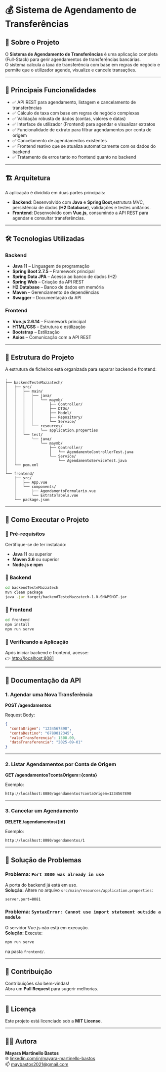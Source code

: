 # 💰 Sistema de Agendamento de Transferências

## 📌 Sobre o Projeto
O **Sistema de Agendamento de Transferências** é uma aplicação completa (Full-Stack) para gerir agendamentos de transferências bancárias.  
O sistema calcula a taxa de transferência com base em regras de negócio e permite que o utilizador agende, visualize e cancele transações.

---

## 🎯 Principais Funcionalidades
- ✅ API REST para agendamento, listagem e cancelamento de transferências
- ✅ Cálculo de taxa com base em regras de negócio complexas
- ✅ Validação robusta de dados (contas, valores e datas)
- ✅ Interface de utilizador (Frontend) para agendar e visualizar extratos
- ✅ Funcionalidade de extrato para filtrar agendamentos por conta de origem
- ✅ Cancelamento de agendamentos existentes
- ✅ Frontend reativo que se atualiza automaticamente com os dados do backend
- ✅ Tratamento de erros tanto no frontend quanto no backend

---

## 🏗️ Arquitetura
A aplicação é dividida em duas partes principais:

- **Backend**: Desenvolvido com **Java** e **Spring Boot**,estrutura MVC, persistência de dados (**H2 Database**), validações e testes unitários.
- **Frontend**: Desenvolvido com **Vue.js**, consumindo a API REST para agendar e consultar transferências.

---

## 🛠️ Tecnologias Utilizadas

### Backend
- **Java 11** – Linguagem de programação
- **Spring Boot 2.7.5** – Framework principal
- **Spring Data JPA** – Acesso ao banco de dados (H2)
- **Spring Web** – Criação da API REST
- **H2 Database** – Banco de dados em memória
- **Maven** – Gerenciamento de dependências
- **Swagger** – Documentação da API


### Frontend
- **Vue.js 2.6.14** – Framework principal
- **HTML/CSS** – Estrutura e estilização
- **Bootstrap** – Estilização
- **Axios** – Comunicação com a API REST

---

## 📁 Estrutura do Projeto
A estrutura de ficheiros está organizada para separar backend e frontend:

```
.
├── backendTesteMazzatech/
│   ├── src/
│   │   ├── main/
│   │   │   ├── java/
│   │   │   │   └── maymb/
│   │   │   │       ├── Controller/
│   │   │   │       ├── DTOs/
│   │   │   │       ├── Model/
│   │   │   │       ├── Repository/
│   │   │   │       └── Service/
│   │   │   └── resources/
│   │   │       └── application.properties
│   │   └── test/
│   │       └── java/
│   │           └── maymb/
│   │               ├── Controller/
│   │               │   └── AgendamentoControllerTest.java
│   │               └── Service/
│   │                   └── AgendamentoServiceTest.java
│   └── pom.xml
│
└── frontend/
    ├── src/
    │   ├── App.vue
    │   └── components/
    │       ├── AgendamentoFormulario.vue
    │       └── ExtratoTabela.vue
    └── package.json
```

---

## 🚀 Como Executar o Projeto

### 🔹 Pré-requisitos
Certifique-se de ter instalado:
- **Java 11** ou superior
- **Maven 3.6** ou superior
- **Node.js e npm**

### 🔹 Backend
```bash
cd backendTesteMazzatech
mvn clean package
java -jar target/backendTesteMazzatech-1.0-SNAPSHOT.jar
```

### 🔹 Frontend
```bash
cd frontend
npm install
npm run serve
```

### 🔹 Verificando a Aplicação
Após iniciar backend e frontend, acesse:  
👉 [http://localhost:8081](http://localhost:8081)

---

## 📖 Documentação da API

### 1. Agendar uma Nova Transferência
**POST /agendamentos**

Request Body:
```json
{
  "contaOrigem": "1234567890",
  "contaDestino": "6789012345",
  "valorTransferencia": 1500.00,
  "dataTransferencia": "2025-09-01"
}
```

---

### 2. Listar Agendamentos por Conta de Origem
**GET /agendamentos?contaOrigem={conta}**

Exemplo:
```
http://localhost:8080/agendamentos?contaOrigem=1234567890
```

---

### 3. Cancelar um Agendamento
**DELETE /agendamentos/{id}**

Exemplo:
```
http://localhost:8080/agendamentos/1
```

---

## 🐛 Solução de Problemas

### Problema: `Port 8080 was already in use`
A porta do backend já está em uso.  
**Solução:** Altere no arquivo `src/main/resources/application.properties`:
```properties
server.port=8081
```

### Problema: `SyntaxError: Cannot use import statement outside a module`
O servidor Vue.js não está em execução.  
**Solução:** Execute:
```bash
npm run serve
```
na pasta `frontend/`.

---

## 🤝 Contribuição
Contribuições são bem-vindas!  
Abra um **Pull Request** para sugerir melhorias.

---

## 📜 Licença
Este projeto está licenciado sob a **MIT License**.

---

## 👩‍💻 Autora

**Mayara Martinello Bastos**  
🌐 [linkedin.com/in/mayara-martinello-bastos](https://www.linkedin.com/in/mayara-martinello-bastos)  
📫 maybastos2021@gmail.com
